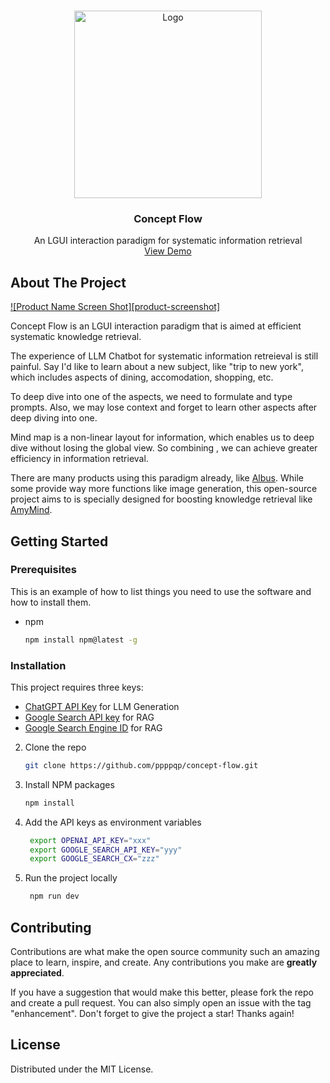 <!-- Improved compatibility of back to top link: See: https://github.com/othneildrew/Best-README-Template/pull/73 -->
<a name="readme-top"></a>




<!-- PROJECT LOGO -->
<br />
<div align="center">
  <a href="https://concept-flow.netlify.app/">
    <img src="https://i.imgur.com/Rz2QOyF.png" alt="Logo" width="300px">
  </a>

  <h3 align="center">Concept Flow</h3>

  <p align="center">
    An LGUI interaction paradigm for systematic information retrieval
    <br />
    <a href="https://github.com/othneildrew/Best-README-Template">View Demo</a>
  </p>
</div>




<!-- ABOUT THE PROJECT -->
## About The Project

[![Product Name Screen Shot][product-screenshot]](https://concept-flow.netlify.app/)

Concept Flow is an LGUI interaction paradigm that is aimed at efficient systematic knowledge retrieval.

The experience of LLM Chatbot for systematic information retreieval is still painful. Say I'd like to learn about a new subject, like "trip to new york", which includes aspects of dining, accomodation, shopping, etc.

To deep dive into one of the aspects, we need to formulate and type prompts. Also, we may lose context and forget to learn other aspects after deep diving into one.

Mind map is a non-linear layout for information, which enables us to deep dive without losing the global view. So combining , we can achieve greater efficiency in information retrieval.

There are many products using this paradigm already, like [Albus](https://albus.org/). While some provide way more functions like image generation, this open-source project aims to is specially designed for boosting knowledge retrieval like [AmyMind](https://amymind.com/).


<!-- GETTING STARTED -->
## Getting Started


### Prerequisites

This is an example of how to list things you need to use the software and how to install them.
* npm
  ```sh
  npm install npm@latest -g
  ```

### Installation

This project requires three keys:

- [ChatGPT API Key](https://platform.openai.com/api-keys) for LLM Generation
- [Google Search API key](https://developers.google.com/custom-search/v1/introduction#identify_your_application_to_google_with_api_key) for RAG
- [Google Search Engine ID](https://programmablesearchengine.google.com/controlpanel/all) for RAG


2. Clone the repo
   ```sh
   git clone https://github.com/ppppqp/concept-flow.git
   ```
3. Install NPM packages
   ```sh
   npm install
   ```
4. Add the API keys as environment variables
   ```bash
    export OPENAI_API_KEY="xxx"
    export GOOGLE_SEARCH_API_KEY="yyy"
    export GOOGLE_SEARCH_CX="zzz"
   ```

5. Run the project locally
   ```bash
    npm run dev
   ```

<!-- CONTRIBUTING -->
## Contributing

Contributions are what make the open source community such an amazing place to learn, inspire, and create. Any contributions you make are **greatly appreciated**.

If you have a suggestion that would make this better, please fork the repo and create a pull request. You can also simply open an issue with the tag "enhancement".
Don't forget to give the project a star! Thanks again!



<!-- LICENSE -->
## License

Distributed under the MIT License.

